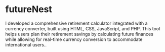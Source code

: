 # futureNest
I developed a comprehensive retirement calculator integrated with a currency converter, built using HTML, CSS, JavaScript, and PHP. This tool helps users plan their retirement savings by calculating future finances while allowing for real-time currency conversion to accommodate international users..
